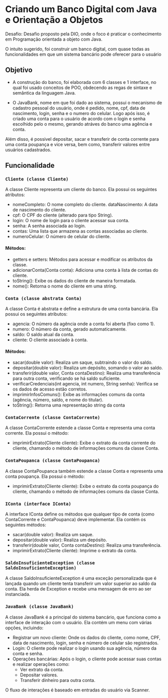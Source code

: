 # Criando um Banco Digital com Java e Orientação a Objetos

Desafio: Desafio proposto pela DIO, onde o foco é praticar o conhecimento em Programação orientada a objeto com Java. 

O intuito sugerido, foi construir um banco digital, com quase todas as funcionalidades em que um sistema bancário pode oferecer para o usuário

## Objetivo
* A construção do banco, foi elaborada com 6 classes e 1 interface, no qual foi usado conceitos de POO, obdecendo as regas de sintaxe e semântica da linguagem Java.

* O JavaBank, nome em que foi dado ao sistema, possui o mecanismo de cadastro pessoal do usuário, onde é pedido, nome, cpf, data de nascimento, login, senha e o numero do celular. Logo após isso, é criado uma conta para o usuário de acordo com o login e senha escolhido pelo o mesmo, gerando atráves do banco uma agência e conta.

Além disso, é possivel depositar, sacar e transferir de conta corrente para uma conta poupança e vice versa, bem como, transferir valores entre usuários cadastrados.

## Funcionalidade

### ``Cliente (classe Cliente)``
A classe Cliente representa um cliente do banco. Ela possui os seguintes atributos:

- nomeCompleto: O nome completo do cliente.
dataNascimento: A data de nascimento do cliente.
- cpf: O CPF do cliente (alterado para tipo String).
- login: O nome de login para o cliente acessar sua conta.
- senha: A senha associada ao login.
- contas: Uma lista que armazena as contas associadas ao cliente.
- numeroCelular: O número de celular do cliente.
#### Métodos:

- getters e setters: Métodos para acessar e modificar os atributos da classe.
- adicionarConta(Conta conta): Adiciona uma conta à lista de contas do cliente.
- toString(): Exibe os dados do cliente de maneira formatada.
- nome(): Retorna o nome do cliente em uma string.

### ``Conta (classe abstrata Conta)``
A classe Conta é abstrata e define a estrutura de uma conta bancária. Ela possui os seguintes atributos:

- agencia: O número da agência onde a conta foi aberta (fixo como 1).
- numero: O número da conta, gerado automaticamente.
- saldo: O saldo atual da conta.
- cliente: O cliente associado à conta.
#### Métodos:

- sacar(double valor): Realiza um saque, subtraindo o valor do saldo.
- depositar(double valor): Realiza um depósito, somando o valor ao saldo.
- transferir(double valor, Conta contaDestino): Realiza uma transferência para outra conta, verificando se há saldo suficiente.
- verificarCredenciais(int agencia, int numero, String senha): Verifica se os dados de acesso estão corretos.
- imprimirInfosComuns(): Exibe as informações comuns da conta (agência, número, saldo, e nome do titular).
- toString(): Retorna uma representação string da conta

### ``ContaCorrente (classe ContaCorrente)``
A classe ContaCorrente estende a classe Conta e representa uma conta corrente. Ela possui o método:

- imprimirExtrato(Cliente cliente): Exibe o extrato da conta corrente do cliente, chamando o método de informações comuns da classe Conta.

### ``ContaPoupanca (classe ContaPoupanca)``
A classe ContaPoupanca também estende a classe Conta e representa uma conta poupança. Ela possui o método:

- imprimirExtrato(Cliente cliente): Exibe o extrato da conta poupança do cliente, chamando o método de informações comuns da classe Conta.

### ``IConta (interface IConta)``
A interface IConta define os métodos que qualquer tipo de conta (como ContaCorrente e ContaPoupanca) deve implementar. Ela contém os seguintes métodos:

- sacar(double valor): Realiza um saque.
- depositar(double valor): Realiza um depósito.
- transferir(double valor, Conta contaDestino): Realiza uma transferência.
- imprimirExtrato(Cliente cliente): Imprime o extrato da conta.

### ``SaldoInsuficienteException (classe SaldoInsuficienteException)``
A classe SaldoInsuficienteException é uma exceção personalizada que é lançada quando um cliente tenta transferir um valor superior ao saldo da conta. Ela herda de Exception e recebe uma mensagem de erro ao ser instanciada.

### ``JavaBank (classe JavaBank)``
A classe JavaBank é a principal do sistema bancário, que funciona como a interface de interação com o usuário. Ela contém um menu com várias opções, incluindo:

- Registrar um novo cliente: Onde os dados do cliente, como nome, CPF, data de nascimento, login, senha e número de celular são registrados.
- Login: O cliente pode realizar o login usando sua agência, número da conta e senha.
- Operações bancárias: Após o login, o cliente pode acessar suas contas e realizar operações como:
    - Ver extrato da conta.
    - Depositar valores.
    - Transferir dinheiro para outra conta.

O fluxo de interações é baseado em entradas do usuário via Scanner.
